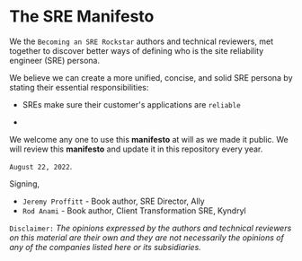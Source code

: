 # The SRE Manifesto

We the `Becoming an SRE Rockstar` authors and technical reviewers, met together to discover better ways of defining who is the site reliability engineer (SRE) persona.

We believe we can create a more unified, concise, and solid SRE persona by stating their essential responsibilities:

* SREs make sure their customer's applications are `reliable`

*

We welcome any one to use this **manifesto** at will as we made it public. We will review this **manifesto** and update it in this repository every year.

`August 22, 2022`.

Signing,

* `Jeremy Proffitt` - Book author, SRE Director, Ally
* `Rod Anami` - Book author, Client Transformation SRE, Kyndryl

`Disclaimer:` _The opinions expressed by the authors and technical reviewers on this material are their own and they are not necessarily the opinions of any of the companies listed here or its subsidiaries._
